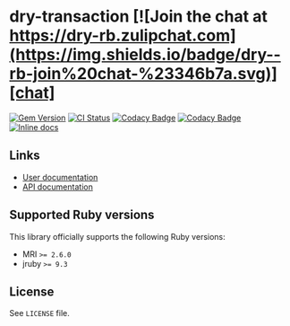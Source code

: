 <!--- this file is synced from dry-rb/template-gem project -->
[gem]: https://rubygems.org/gems/dry-transaction
[actions]: https://github.com/dry-rb/dry-transaction/actions
[codacy]: https://www.codacy.com/gh/dry-rb/dry-transaction
[chat]: https://dry-rb.zulipchat.com
[inchpages]: http://inch-ci.org/github/dry-rb/dry-transaction

# dry-transaction [![Join the chat at https://dry-rb.zulipchat.com](https://img.shields.io/badge/dry--rb-join%20chat-%23346b7a.svg)][chat]

[![Gem Version](https://badge.fury.io/rb/dry-transaction.svg)][gem]
[![CI Status](https://github.com/dry-rb/dry-transaction/workflows/ci/badge.svg)][actions]
[![Codacy Badge](https://api.codacy.com/project/badge/Grade/f2c8f3f2e96a477faee00109cfb2090d)][codacy]
[![Codacy Badge](https://api.codacy.com/project/badge/Coverage/f2c8f3f2e96a477faee00109cfb2090d)][codacy]
[![Inline docs](http://inch-ci.org/github/dry-rb/dry-transaction.svg?branch=master)][inchpages]

## Links

* [User documentation](https://dry-rb.org/gems/dry-transaction)
* [API documentation](http://rubydoc.info/gems/dry-transaction)

## Supported Ruby versions

This library officially supports the following Ruby versions:

* MRI `>= 2.6.0`
* jruby `>= 9.3`

## License

See `LICENSE` file.
